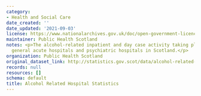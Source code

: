 ```yaml
---
category:
- Health and Social Care
date_created: ''
date_updated: '2021-09-03'
license: https://www.nationalarchives.gov.uk/doc/open-government-licence/version/3/
maintainer: Public Health Scotland
notes: <p>The alcohol-related inpatient and day case activity taking place within
  general acute hospitals and psychiatric hospitals in Scotland.</p>
organization: Public Health Scotland
original_dataset_link: http://statistics.gov.scot/data/alcohol-related-hospital-statistics
records: null
resources: []
schema: default
title: Alcohol Related Hospital Statistics
---
```

